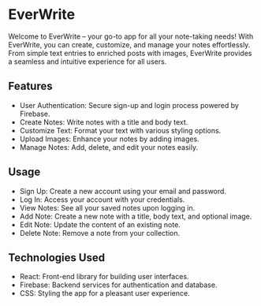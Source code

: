 # EverWrite

Welcome to EverWrite – your go-to app for all your note-taking needs! With EverWrite, you can create, customize, and manage your notes effortlessly. From simple text entries to enriched posts with images, EverWrite provides a seamless and intuitive experience for all users.

## Features

- User Authentication: Secure sign-up and login process powered by Firebase.
- Create Notes: Write notes with a title and body text.
- Customize Text: Format your text with various styling options.
- Upload Images: Enhance your notes by adding images.
- Manage Notes: Add, delete, and edit your notes easily.

## Usage

- Sign Up: Create a new account using your email and password.
- Log In: Access your account with your credentials.
- View Notes: See all your saved notes upon logging in.
- Add Note: Create a new note with a title, body text, and optional image.
- Edit Note: Update the content of an existing note.
- Delete Note: Remove a note from your collection.


## Technologies Used 

- React: Front-end library for building user interfaces.
- Firebase: Backend services for authentication and database.
- CSS: Styling the app for a pleasant user experience.